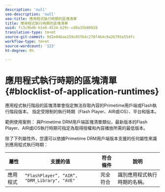 ```yaml
---
description: 'null'
seo-description: 'null'
seo-title: 應用程式執行時期的區塊清單
title: 應用程式執行時期的區塊清單
uuid: fc3c9bd6-b1e6-4534-b29c-cd9a35b80928
translation-type: tm+mt
source-git-commit: 9d2e046ae259c05fb4c278f464c9a26795e554fc
workflow-type: tm+mt
source-wordcount: '123'
ht-degree: 0%

---
```



# 應用程式執行時期的區塊清單{#blocklist-of-application-runtimes}

應用程式執行階段的區塊清單會指定無法存取內容的Primetime用戶端或Flash執行階段版本。 指定受限制的執行時期（Flash Player、AIR或iOS）、平台和版本。

範例使用案例： 與Primetime DRM用戶端區塊清單類似，最新版本的Flash Player、AIR或iOS執行時期可指定為取得授權和內容播放所需的最低版本。

除了下列屬性外，您還可以依據Primetime DRM用戶端版本支援的任何屬性來識別應用程式執行時期：

| **屬性** | **支援的值** | **符合條件** | **說明** |
|---|---|---|---|
| 應用程式 | `“FlashPlayer”, “AIR”, "DRM_Library", "AVE"` | 完全符合 | 識別應用程式執行時期的名稱。 |

